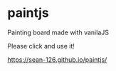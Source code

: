 # paintjs
Painting board made with vanilaJS

Please click and use it!

https://sean-126.github.io/paintjs/
